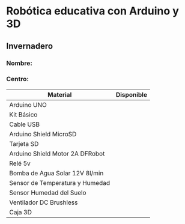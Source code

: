 

# Robótica educativa con Arduino y 3D 

## Invernadero

### Nombre: 
### Centro:


|Material|Disponible|
|---|---|
|Arduino UNO||
|Kit Básico||
|Cable USB||
|Arduino Shield MicroSD||
|Tarjeta SD||
|Arduino Shield Motor 2A DFRobot||
|Relé 5v||
|Bomba de Agua Solar 12V 8l/min||
|Sensor de Temperatura y Humedad||
|Sensor Humedad del Suelo||
|Ventilador DC Brushless||
|Caja 3D||
